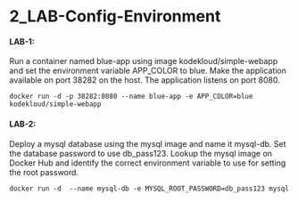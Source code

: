 # 2_LAB-Config-Environment

#### LAB-1:

Run a container named blue-app using image kodekloud/simple-webapp and set the environment variable APP\_COLOR to blue. Make the application available on port 38282 on the host. The application listens on port 8080.

```
docker run -d -p 38282:8080 --name blue-app -e APP_COLOR=blue kodekloud/simple-webapp
```

#### LAB-2:

Deploy a mysql database using the mysql image and name it mysql-db. Set the database password to use db\_pass123. Lookup the mysql image on Docker Hub and identify the correct environment variable to use for setting the root password.

```
docker run -d  --name mysql-db -e MYSQL_ROOT_PASSWORD=db_pass123 mysql
```